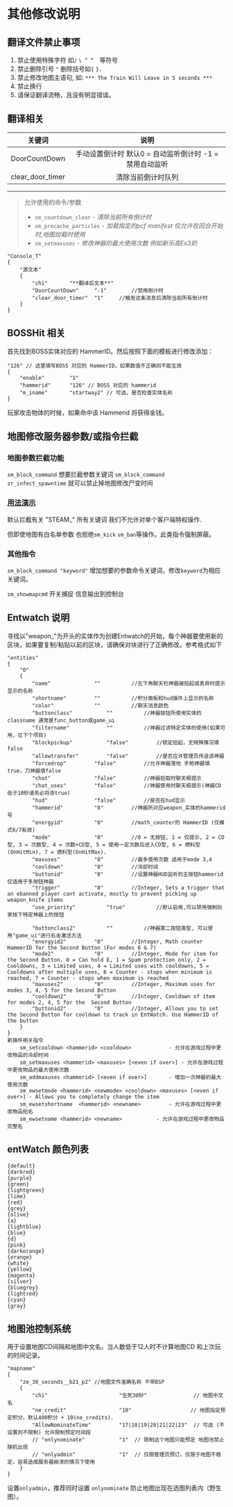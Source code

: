 # 其他修改说明

## 翻译文件禁止事项

1. 禁止使用特殊字符 如`/` `\` `＂` `“`　等符号
2. 禁止删除引号 `"` 删除括号如`{` `}`．
3. 禁止修改地图主语句, 如: `*** The Train Will Leave in 5 seconds ***`
4. 禁止换行
5. 请保证翻译流畅，且没有明显错误。

## 翻译相关
| 关键词 | 说明                                                                       |
|----------|:----------------------------------------------------------------------------:|
| DoorCountDown  | 手动设置倒计时 默认0 = 自动监听倒计时  -1 = 禁用自动监听  |
| clear_door_timer | 清除当前倒计时队列 |

---

> 允许使用的命令/参数
> - `sm_countdown_clear` - *清除当前所有倒计时*
> - `sm_precache_particles` - *加载指定的pcf manifest 仅允许在回合开始时,地图加载时使用*
> - `sm_setmaxuses` - *修改神器的最大使用次数 例如新乐高Ex3奶*
```
"Console_T"
{
	"源文本"
	{
		"chi"		"**翻译后文本**"
		"DoorCountDown"		"-1"       	//禁用倒计时
		"clear_door_timer"	"1"     //触发这条消息后清除当前所有倒计时
	}
}
```

## BOSSHit 相关

首先找到BOSS实体对应的 HammerID。然后按照下面的模板进行修改添加：

```
"126" // 这里填写BOSS 对应的 HammerID，如果数值不正确则不能生效
{
    "enable"		"1"
    "hammerid"		"126" // BOSS 对应的 hammerid
    "m_iname"		"startway2" // 可选，是否检查实体名称
}
```

玩家攻击物体的时候，如果命中该 Hammerid 将获得金钱。

## 地图修改服务器参数/或指令拦截

### 地图参数拦截功能

`sm_block_command` 想要拦截参数关键词
`sm_block_command zr_infect_spawntime` 就可以禁止掉地图修改尸变时间

### [用法演示](https://github.com/e54385991/UPKK_ZE_PUBLIC/blob/master/mapcfg/ze_grau_a03_4f.cfg#L21-L25)

默认拦截有关 "STEAM_" 所有关键词 我们不允许对单个客户端特权操作.

但即使地图有白名单参数 也拒绝`sm_kick` `sm_ban`等操作。此类指令强制屏蔽。

### 其他指令
`sm_block_command "keyword"` 增加想要的参数命令关键词，修改`keyword`为相应关键词。

`sm_showmapcmd` 开关捕捉 信息输出到控制台

## Entwatch 说明
寻找以"weapon_"为开头的实体作为创建Entwatch的开始，每个神器要使用新的区块，如果要复制/粘贴以前的区块，请确保对块进行了正确修改。参考格式如下

```
"entities"
{
	"0"
	{
		"name"				""			//左下角聊天栏神器被拾起或丢弃时提示显示的名称
		"shortname"			""			//积分面板和hud插件上显示的名称
		"color"				""			//聊天消息颜色
		"buttonclass"			""			//神器按钮所使用实体的classname 通常是func_button或game_ui
		"filtername"			""			//神器过滤特定实体的使用(如果可用，见下个项目)
		"blockpickup"			"false"			//锁定拾起，无特殊情况填false
		"allowtransfer"			"false"			//是否应许管理员传送该神器
		"forcedrop"			"false"			//允许神器落地 手枪神器填true，刀神器填false
		"chat"				"false"			//神器拾取时聊天框提示
		"chat_uses"			"false"			//神器使用时聊天框提示(神器CD低于10秒请务必将添true)
		"hud"				"false"			//是否在hud显示
		"hammerid"			"0"			//神器所对应weapon_实体的hammerid号
		"energyid"			"0"			//math_counter的 HammerID (仅模式6/7有效)
		"mode"				"0"			//0 = 无按钮, 1 = 仅提示, 2 = CD型, 3 = 次数型, 4 = 次数+CD型, 5 = 使用一定次数后进入CD型, 6 = 燃料型(OnHitMin), 7 = 燃料型(OnHitMax).
		"maxuses"			"0"			//最多使用次数 适用于mode 3,4
		"cooldown"			"0"			//冷却时间
		"buttonid"			"0"			//设置神器HUD监听的主按钮hammerid 仅适用于多按钮神器
		"trigger"			"0"			//Integer, Sets a trigger that an ebanned player cant activate, mostly to prevent picking up weapon_knife items
		"use_priority"			"true"			//默认启用,可以禁用强制玩家按下特定神器上的按钮
		
		"buttonclass2"			""			//神器第二按钮类型, 可以使用"game_ui"进行右击激活方法
		"energyid2"			"0"			//Integer, Math counter HammerID for the Second Button (For modes 6 & 7)
		"mode2"				"0"			//Integer, Mode for item for the Second Button. 0 = Can hold E, 1 = Spam protection only, 2 = Cooldowns, 3 = Limited uses, 4 = Limited uses with cooldowns, 5 = Cooldowns after multiple uses, 6 = Counter - stops when minimum is reached, 7 = Counter - stops when maximum is reached
		"maxuses2"			"0"			//Integer, Maximum uses for modes 3, 4, 5 for the Second Button
		"cooldown2"			"0"			//Integer, Cooldown of item for modes 2, 4, 5 for the  Second Button
		"buttonid2"			"0"			//Integer, Allows you to set the Second Button for cooldown to track in EntWatch. Use HammerID of the button
	}
}
新插件相关指令
	sm_setcooldown <hammerid> <cooldown>			- 允许在游戏过程中更改物品的冷却时间
	sm_setmaxuses <hammerid> <maxuses> [<even if over>]	- 允许在游戏过程中更改物品的最大使用次数
	sm_addmaxuses <hammerid> [<even if over>]		- 增加一次神器的最大使用次数
	sm_ewsetmode <hammerid> <newmode> <cooldown> <maxuses> [<even if over>]	- Allows you to completely change the item
	sm_ewsetshortname  <hammerid> <newname> 		- 允许在游戏过程中更改物品短名
	sm_ewsetname <hammerid> <newname>			- 允许在游戏过程中更改物品完整名
```
## entWatch 颜色列表
```
{default}
{darkred}
{purple}
{green}
{lightgreen}
{lime}
{red}
{grey}
{olive}
{a}
{lightblue}
{blue}
{d}
{pink}
{darkorange}
{orange}
{white}
{yellow}
{magenta}
{silver}
{bluegrey}
{lightred}
{cyan}
{gray}
```

## 地图池控制系统

用于设置地图CD间隔和地图中文名。当人数低于12人时不计算地图CD 和上次玩的时间记录。

```
"mapname"
{
	"ze_30_seconds__b21_p2" //地图文件准确名称 不带BSP
	{
		"chi"		                "生死30秒"               // 地图中文名
		"ne_credit"		            "10"                   // 地图指定预定积分。默认400积分 + 10(ne_credits).
		"AllowNominateTime"         "17|18|19|20|21|22|23"  // 可选 (不设置则不限制) 允许限制预定时间段
		// "onlynominate"           "1"  // 限制这个地图只能预定 地图池禁止随机出现
		// "onlyadmin"              "1"  // 仅限管理员预订。仅限于地图不稳定，容易造成服务器崩溃的情况下使用
	}
}
```

设置`onlyadmin`，推荐同时设置 `onlynominate` 防止地图出现在选图列表内（野生图）。
